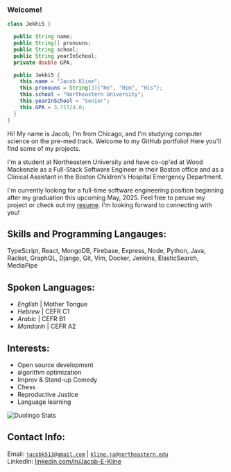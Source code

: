 ### Welcome!

```Java
class Jekhi5 {

  public String name;
  public String[] pronouns;
  public String school;
  public String yearInSchool;
  private double GPA;

  public Jekhi5 {
    this.name = "Jacob Kline";
    this.pronouns = String[3]{"He", "Him", "His"};
    this.school = "Northeastern University";
    this.yearInSchool = "Senior";
    this.GPA = 3.717/4.0;
  }
}
```

Hi! My name is Jacob, I'm from Chicago, and I'm studying computer science on the pre-med track. Welcome to my GitHub portfolio! Here you'll find some of my projects.

I'm a student at Northeastern University and have co-op'ed at Wood Mackenzie as a Full-Stack Software Engineer in their Boston office and as a Clinical Assistant in the Boston Children's Hospital Emergency Department. 

I'm currently looking for a full-time software engineering position beginning after my graduation this upcoming May, 2025. Feel free to peruse my project or check out my [resume](https://github.com/jekhi5/MyInformation/blob/main/Jacob%20Kline.pdf). I'm looking forward to connecting with you!

## Skills and Programming Langauges:
TypeScript, React, MongoDB, Firebase, Express, Node, Python, Java, Racket, GraphQL, Django, Git, Vim, Docker, Jenkins, ElasticSearch, MediaPipe

## Spoken Languages:
- *English* | Mother Tongue
- *Hebrew* | CEFR C1
- *Arabic* | CEFR B1
- *Mandarin* | CEFR A2

## Interests:

- Open source development
- algorithm optimization
- Improv & Stand-up Comedy
- Chess
- Reproductive Justice
- Language learning

![Duolingo Stats](https://github-duolingo-widget.onrender.com/api/duolingo-badge?username=jekhi5)

## Contact Info:

Email: [`jacobk513@gmail.com`](mailto:jacobk513@gmail.com) | [`kline.ja@northeastern.edu`](mailto:kline.ja@northeastern.edu) \
LinkedIn: [linkedin.com/in/Jacob-E-Kline](https://www.linkedin.com/in/jacob-e-kline)
